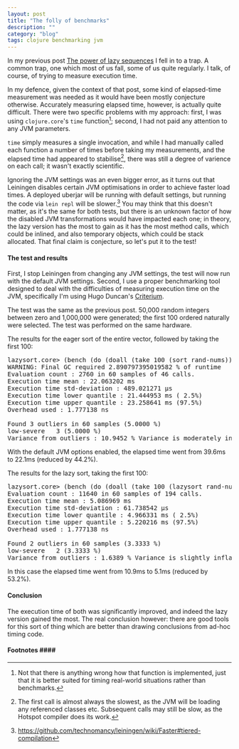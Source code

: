 ```yaml
---
layout: post
title: "The folly of benchmarks"
description: ""
category: "blog"
tags: clojure benchmarking jvm
---
```

In my previous post [The power of lazy sequences](/blog/2014/03/22/the-power-of-lazy-sequences) I fell in to a trap.  A common trap, one which most of us fall, some of us quite regularly.  I talk, of course, of trying to measure execution time.

In my defence, given the context of that post, some kind of elapsed-time measurement was needed as it would have been mostly conjecture otherwise.  Accurately measuring elapsed time, however, is actually quite difficult.  There were two specific problems with my approach: first, I was using `clojure.core`'s `time` function[^1]; second, I had not paid any attention to any JVM parameters.

`time` simply measures a single invocation, and while I had manually called each function a number of times before taking my measurements, and the elapsed time had appeared to stabilise[^2], there was still a degree of varience on each call; it wasn't exactly scientific.

Ignoring the JVM settings was an even bigger error, as it turns out that Leiningen disables certain JVM optimisations in order to achieve faster load times.  A deployed uberjar will be running with default settings, but running the code via `lein repl` will be slower.[^3]  You may think that this doesn't matter, as it's the same for both tests, but there is an unknown factor of how the disabled JVM transformations would have impacted each one; in theory, the lazy version has the most to gain as it has the most method calls, which could be inlined, and also temporary objects, which could be stack allocated.  That final claim is conjecture, so let's put it to the test!

#### The test and results ####

First, I stop Leiningen from changing any JVM settings, the test will now run with the default JVM settings.  Second, I use a proper benchmarking tool designed to deal with the difficulties of measuring execution time on the JVM, specifically I'm using Hugo Duncan's [Criterium](https://github.com/hugoduncan/criterium).

The test was the same as the previous post.  50,000 random integers between zero and 1,000,000 were generated; the first 100 ordered naturally were selected.  The test was performed on the same hardware.

The results for the eager sort of the entire vector, followed by taking the first 100:

<pre>
lazysort.core> (bench (do (doall (take 100 (sort rand-nums))) nil))
WARNING: Final GC required 2.890797395019582 % of runtime
Evaluation count : 2760 in 60 samples of 46 calls.
Execution time mean : 22.063202 ms
Execution time std-deviation : 489.021271 µs
Execution time lower quantile : 21.444953 ms ( 2.5%)
Execution time upper quantile : 23.258641 ms (97.5%)
Overhead used : 1.777138 ns

Found 3 outliers in 60 samples (5.0000 %)
low-severe   3 (5.0000 %)
Variance from outliers : 10.9452 % Variance is moderately inflated by outliers
</pre>

With the default JVM options enabled, the elapsed time went from 39.6ms to 22.1ms (reduced by 44.2%).

The results for the lazy sort, taking the first 100:

<pre>
lazysort.core> (bench (do (doall (take 100 (lazysort rand-nums))) nil))
Evaluation count : 11640 in 60 samples of 194 calls.
Execution time mean : 5.086969 ms
Execution time std-deviation : 61.738542 µs
Execution time lower quantile : 4.966331 ms ( 2.5%)
Execution time upper quantile : 5.220216 ms (97.5%)
Overhead used : 1.777138 ns

Found 2 outliers in 60 samples (3.3333 %)
low-severe   2 (3.3333 %)
Variance from outliers : 1.6389 % Variance is slightly inflated by outliers
</pre>

In this case the elapsed time went from 10.9ms to 5.1ms (reduced by 53.2%).

#### Conclusion ####

The execution time of both was significantly improved, and indeed the lazy version gained the most.  The real conclusion however: there are good tools for this sort of thing which are better than drawing conclusions from ad-hoc timing code.

#### Footnotes ####

[^1]: Not that there is anything wrong how that function is implemented, just that it is better suited for timing real-world situations rather than benchmarks.
[^2]: The first call is almost always the slowest, as the JVM will be loading any referenced classes etc.  Subsequent calls may still be slow, as the Hotspot compiler does its work.
[^3]: <a href="https://github.com/technomancy/leiningen/wiki/Faster#tiered-compilation">https://github.com/technomancy/leiningen/wiki/Faster#tiered-compilation</a>

